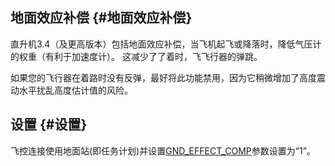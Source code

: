 ## 地面效应补偿 {#地面效应补偿}

直升机3.4（及更高版本）包括地面效应补偿，当飞机起飞或降落时，降低气压计的权重（有利于加速度计）。 这减少了了着时，飞飞行器的弹跳。

如果您的飞行器在着路时没有反弹，最好将此功能禁用，因为它稍微增加了高度震动水平扰乱高度估计值的风险。

## 设置 {#设置}

飞控连接使用地面站\(即任务计划\)并设置[GND\_EFFECT\_COMP](http://ardupilot.org/copter/docs/parameters.html#gnd-effect-comp)参数设置为“1”。

